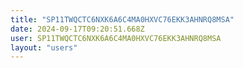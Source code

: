 ```yaml
---
title: "SP11TWQCTC6NXK6A6C4MA0HXVC76EKK3AHNRQ8MSA"
date: 2024-09-17T09:20:51.668Z
user: SP11TWQCTC6NXK6A6C4MA0HXVC76EKK3AHNRQ8MSA
layout: "users"
---
```

    